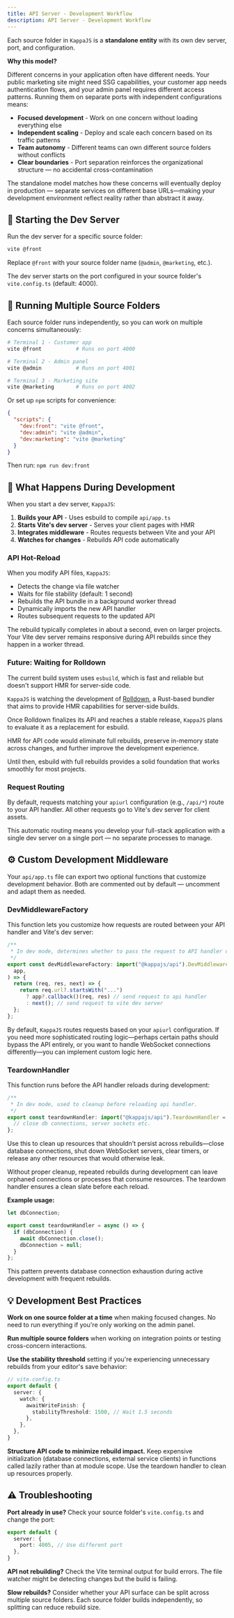 ```yaml
---
title: API Server - Development Workflow
description: API Server - Development Workflow
---
```


Each source folder in `KappaJS` is a **standalone entity** with its own dev server, port, and configuration.

**Why this model?**

Different concerns in your application often have different needs.
Your public marketing site might need SSG capabilities, your customer app needs authentication flows,
and your admin panel requires different access patterns.
Running them on separate ports with independent configurations means:

- **Focused development** - Work on one concern without loading everything else
- **Independent scaling** - Deploy and scale each concern based on its traffic patterns
- **Team autonomy** - Different teams can own different source folders without conflicts
- **Clear boundaries** - Port separation reinforces the organizational structure — no accidental cross-contamination

The standalone model matches how these concerns will eventually deploy in production —
separate services on different base URLs—making your development environment reflect reality rather than abstract it away.

## 🚀 Starting the Dev Server

Run the dev server for a specific source folder:

```sh
vite @front
```

Replace `@front` with your source folder name (`@admin`, `@marketing`, etc.).

The dev server starts on the port configured in your source folder's `vite.config.ts` (default: 4000).

## 📂 Running Multiple Source Folders

Each source folder runs independently, so you can work on multiple concerns simultaneously:

```sh
# Terminal 1 - Customer app
vite @front           # Runs on port 4000

# Terminal 2 - Admin panel
vite @admin           # Runs on port 4001

# Terminal 3 - Marketing site
vite @marketing       # Runs on port 4002
```

Or set up `npm` scripts for convenience:

```json
{
  "scripts": {
    "dev:front": "vite @front",
    "dev:admin": "vite @admin",
    "dev:marketing": "vite @marketing"
  }
}
```

Then run: `npm run dev:front`

## 🔀 What Happens During Development

When you start a dev server, `KappaJS`:

1. **Builds your API** - Uses esbuild to compile `api/app.ts`
2. **Starts Vite's dev server** - Serves your client pages with HMR
3. **Integrates middleware** - Routes requests between Vite and your API
4. **Watches for changes** - Rebuilds API code automatically

### API Hot-Reload

When you modify API files, `KappaJS`:
- Detects the change via file watcher
- Waits for file stability (default: 1 second)
- Rebuilds the API bundle in a background worker thread
- Dynamically imports the new API handler
- Routes subsequent requests to the updated API

The rebuild typically completes in about a second, even on larger projects.
Your Vite dev server remains responsive during API rebuilds since they happen in a worker thread.

### Future: Waiting for Rolldown

The current build system uses `esbuild`, which is fast and reliable
but doesn't support HMR for server-side code.

`KappaJS` is watching the development of [Rolldown](https://rolldown.rs/),
a Rust-based bundler that aims to provide HMR capabilities for server-side builds.

Once Rolldown finalizes its API and reaches a stable release,
`KappaJS` plans to evaluate it as a replacement for esbuild.

HMR for API code would eliminate full rebuilds, preserve in-memory state across changes,
and further improve the development experience.

Until then, esbuild with full rebuilds provides a solid foundation
that works smoothly for most projects.

### Request Routing

By default, requests matching your `apiurl` configuration (e.g., `/api/*`) route to your API handler.
All other requests go to Vite's dev server for client assets.

This automatic routing means you develop your full-stack application with a single dev server
on a single port — no separate processes to manage.

## ⚙️ Custom Development Middleware

Your `api/app.ts` file can export two optional functions that customize development behavior.
Both are commented out by default — uncomment and adapt them as needed.

### DevMiddlewareFactory

This function lets you customize how requests are routed between your API handler and Vite's dev server:

```ts
/**
 * In dev mode, determines whether to pass the request to API handler or to Vite.
 */
export const devMiddlewareFactory: import("@kappajs/api").DevMiddlewareFactory = (
  app,
) => {
  return (req, res, next) => {
    return req.url?.startsWith("...")
      ? app?.callback()(req, res) // send request to api handler
      : next(); // send request to vite dev server
  };
};
```

By default, `KappaJS` routes requests based on your `apiurl` configuration. If you need more sophisticated routing logic—perhaps certain paths should bypass the API entirely, or you want to handle WebSocket connections differently—you can implement custom logic here.

### TeardownHandler

This function runs before the API handler reloads during development:

```ts
/**
 * In dev mode, used to cleanup before reloading api handler.
 */
export const teardownHandler: import("@kappajs/api").TeardownHandler = () => {
  // close db connections, server sockets etc.
};
```

Use this to clean up resources that shouldn't persist across rebuilds—close database connections, shut down WebSocket servers, clear timers, or release any other resources that would otherwise leak.

Without proper cleanup, repeated rebuilds during development can leave orphaned connections or processes that consume resources. The teardown handler ensures a clean slate before each reload.

**Example usage:**

```ts
let dbConnection;

export const teardownHandler = async () => {
  if (dbConnection) {
    await dbConnection.close();
    dbConnection = null;
  }
};
```

This pattern prevents database connection exhaustion during active development with frequent rebuilds.

## 💡 Development Best Practices

**Work on one source folder at a time** when making focused changes. No need to run everything if you're only working on the admin panel.

**Run multiple source folders** when working on integration points or testing cross-concern interactions.

**Use the stability threshold** setting if you're experiencing unnecessary rebuilds from your editor's save behavior:

```ts
// vite.config.ts
export default {
  server: {
    watch: {
      awaitWriteFinish: {
        stabilityThreshold: 1500, // Wait 1.5 seconds
      },
    },
  },
}
```

**Structure API code to minimize rebuild impact.** Keep expensive initialization
(database connections, external service clients) in functions called lazily rather than at module scope.
Use the teardown handler to clean up resources properly.

## ⚠️ Troubleshooting

**Port already in use?**
Check your source folder's `vite.config.ts` and change the port:

```ts
export default {
  server: {
    port: 4005, // Use different port
  },
}
```

**API not rebuilding?**
Check the Vite terminal output for build errors. The file watcher might be detecting changes but the build is failing.

**Slow rebuilds?**
Consider whether your API surface can be split across multiple source folders.
Each source folder builds independently, so splitting can reduce rebuild size.
